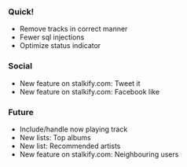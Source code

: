 ### Quick!

* Remove tracks in correct manner
* Fewer sql injections
* Optimize status indicator

### Social

* New feature on stalkify.com: Tweet it
* New feature on stalkify.com: Facebook like

### Future

* Include/handle now playing track
* New lists: Top albums
* New list: Recommended artists
* New feature on stalkify.com: Neighbouring users
